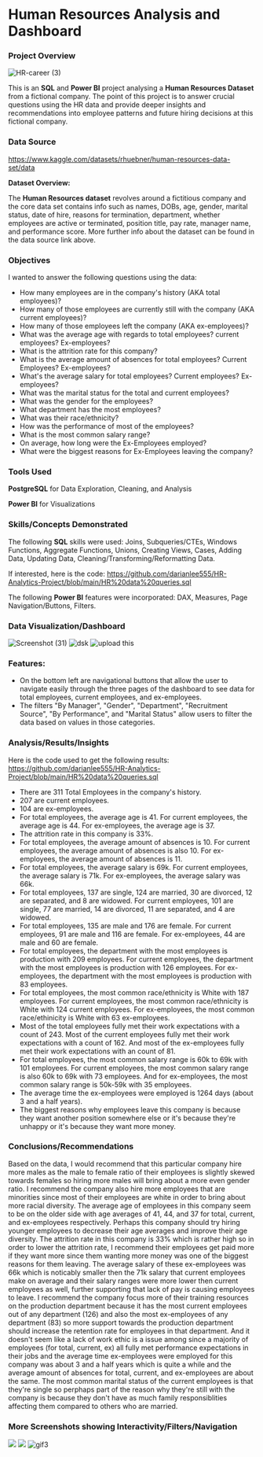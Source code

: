 # Human Resources Analysis and Dashboard

### Project Overview

![HR-career (3)](https://github.com/darianlee555/HR-Analytics-Project/assets/145151765/4c117f80-6f6e-40c4-839b-3d5da962449d)

This is an **SQL** and **Power BI** project analysing a **Human Resources Dataset** from a fictional company. The point of this project is to answer crucial questions using the HR data and provide deeper insights and recommendations into employee patterns and future hiring decisions at this fictional company. 

### Data Source

https://www.kaggle.com/datasets/rhuebner/human-resources-data-set/data

**Dataset Overview:**

The **Human Resources dataset** revolves around a fictitious company and the core data set contains info such as names, DOBs, age, gender, marital status, date of hire, reasons for termination, department, whether employees are active or terminated, position title, pay rate, manager name, and performance score.
More further info about the dataset can be found in the data source link above.

### Objectives

I wanted to answer the following questions using the data:

* How many employees are in the company's history (AKA total employees)?
* How many of those employees are currently still with the company (AKA current employees)?
* How many of those employees left the company (AKA ex-employees)?
* What was the average age with regards to total employees? current employees? Ex-employees? 
* What is the attrition rate for this company?
* What is the average amount of absences for total employees? Current Employees? Ex-employees?
* What's the average salary for total employees? Current employees? Ex-employees?
* What was the marital status for the total and current employees?
* What was the gender for the employees?
* What department has the most employees?
* What was their race/ethnicity?
* How was the performance of most of the employees?
* What is the most common salary range?
* On average, how long were the Ex-Employees employed?
* What were the biggest reasons for Ex-Employees leaving the company?

### Tools Used

**PostgreSQL** for Data Exploration, Cleaning, and Analysis

**Power BI** for Visualizations

### Skills/Concepts Demonstrated

The following **SQL** skills were used: Joins, Subqueries/CTEs, Windows Functions, Aggregate Functions, Unions, Creating Views, Cases, Adding Data, Updating Data, 
Cleaning/Transforming/Reformatting Data.

If interested, here is the code: https://github.com/darianlee555/HR-Analytics-Project/blob/main/HR%20data%20queries.sql

The following **Power BI** features were incorporated: DAX, Measures, Page Navigation/Buttons, Filters.

### Data Visualization/Dashboard

![Screenshot (31)](https://github.com/darianlee555/HR-Analytics-Project/assets/145151765/abd79e6d-9a61-49d5-a229-a1d4d497a2c5)
![dsk](https://github.com/darianlee555/HR-Analytics-Project/assets/145151765/8ad665df-7c34-4501-a50c-d58922e9d7d7)
![upload this](https://github.com/darianlee555/HR-Analytics-Project/assets/145151765/c563d9cb-a5cd-4783-9234-3fa916678b44)


### Features:
- On the bottom left are navigational buttons that allow the user to navigate easily through the three pages of the dashboard to see data for total employees, current employees, and ex-employees.
- The filters "By Manager", "Gender", "Department", "Recruitment Source", "By Performance", and "Marital Status" allow users to filter the data based on values in those categories.

### Analysis/Results/Insights
Here is the code used to get the following results: 
https://github.com/darianlee555/HR-Analytics-Project/blob/main/HR%20data%20queries.sql
* There are 311 Total Employees in the company's history.
* 207 are current employees.
* 104 are ex-employees.
* For total employees, the average age is 41. For current employees, the average age is 44. For ex-employees, the average age is 37. 
* The attrition rate in this company is 33%.
* For total employees, the average amount of absences is 10. For current employees, the average amount of absences is also 10. For ex-employees, the average amount of absences is 11.
* For total employees, the average salary is 69k. For current employees, the average salary is 71k. For ex-employees, the average salary was 66k. 
* For total employees, 137 are single, 124 are married, 30 are divorced, 12 are separated, and 8 are widowed. For current employees, 101 are single, 77 are married, 14 are divorced, 11 are separated, and 4 are widowed.
* For total employees, 135 are male and 176 are female. For current employees, 91 are male and 116 are female. For ex-employees, 44 are male and 60 are female.
* For total employees, the department with the most employees is production with 209 employees. For current employees, the department with the most employees is production with 126 employees. For ex-employees, the department with the most employees is production with 83 employees.
* For total employees, the most common race/ethnicity is White with 187 employees. For current employees, the most common race/ethnicity is White with 124 current employees. For ex-employees, the most common race/ethinicity is White with 63 ex-employees.
* Most of the total employees fully met their work expectations with a count of 243. Most of the current employees fully met their work expectations with a count of 162. And most of the ex-employees fully met their work expectations with an count of 81.
* For total employees, the most common salary range is 60k to 69k with 101 employees. For current employees, the most common salary range is also 60k to 69k with 73 employees. And for ex-employees, the most common salary range is 50k-59k with 35 employees.
* The average time the ex-employees were employed is 1264 days (about 3 and a half years).
* The biggest reasons why employees leave this company is because they want another position somewhere else or it's because they're unhappy or it's because they want more money.

### Conclusions/Recommendations
Based on the data, I would recommend that this particular company hire more males as the male to female ratio of their employees is slightly skewed towards females so hiring more males will bring about a more even gender ratio. I recommend the company also hire more employees that are minorities since most of their employees are white in order to bring about more racial diversity. The average age of employees in this company seem to be on the older side with age averages of 41, 44, and 37 for total, current, and ex-employees respectively. Perhaps this company should try hiring younger employees to decrease their age averages and improve their age diversity. The attrition rate in this company is 33% which is rather high so in order to lower the attrition rate, I recommend their employees get paid more if they want more since them wanting more money was one of the biggest reasons for them leaving. The average salary of these ex-employees was 66k which is noticably smaller then the 71k salary that current employees make on average and their salary ranges were more lower then current employees as well, further supporting that lack of pay is causing employees to leave. I recommend the company focus more of their training resources on the production department because it has the most current employees out of any department (126) and also the most ex-employees of any department (83) so more support towards the production department should increase the retention rate for employees in that department. And it doesn't seem like a lack of work ethic is a issue among since a majority of employees (for total, current, ex) all fully met performance expectations in their jobs and the average time ex-employees were employed for this company was about 3 and a half years which is quite a while and the average amount of absences for total, current, and ex-employees are about the same. The most common marital status of the current employees is that they're single so perphaps part of the reason why they're still with the company is because they don't have as much family responsiblities affecting them compared to others who are married.  

### More Screenshots showing Interactivity/Filters/Navigation
![](gif1.gif)
![](safa.gif)
![gif3](https://github.com/darianlee555/HR-Analytics-Project/assets/145151765/05bdf730-a135-4562-9d8a-5b4aec0680f2)

